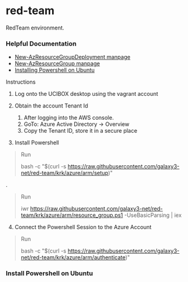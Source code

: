 # red-team
RedTeam environment.


### Helpful Documentation
- [New-AzResourceGroupDeployment manpage](https://docs.microsoft.com/en-us/powershell/module/az.resources/new-azresourcegroupdeployment?view=azps-6.6.0)
- [New-AzResourceGroup manpage](https://docs.microsoft.com/en-us/powershell/scripting/install/install-ubuntu?view=powershell-7.2)
- [Installing Powershell on Ubuntu](https://docs.microsoft.com/en-us/powershell/scripting/install/install-ubuntu?view=powershell-7.2)

Instructions
1. Log onto the UCIBOX desktop using the vagrant account
2. Obtain the account Tenant Id
    1. After logging into the AWS console.
    2. GoTo: Azure Active Directory -> Overview
    3. Copy the Tenant ID, store it in a secure place
    
3. Install Powershell
> Run
> 
>bash -c "$(curl -s https://raw.githubusercontent.com/galaxy3-net/red-team/krk/azure/arm/setup)"

.
> Run
> 
> iwr https://raw.githubusercontent.com/galaxy3-net/red-team/krk/azure/arm/resource_group.ps1 -UseBasicParsing | iex

4. Connect the Powershell Session to the Azure Account
> Run
>
>bash -c "$(curl -s https://raw.githubusercontent.com/galaxy3-net/red-team/krk/azure/arm/authenticate)"


### Install Powershell on Ubuntu 
